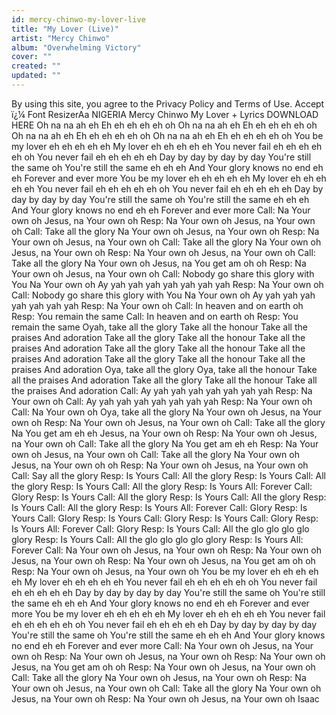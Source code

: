 ```yaml
---
id: mercy-chinwo-my-lover-live
title: "My Lover (Live)"
artist: "Mercy Chinwo"
album: "Overwhelming Victory"
cover: ""
created: ""
updated: ""
---
```


By using this site, you agree to the Privacy Policy and Terms of Use.
Accept
ï¿¼
Font ResizerAa
NIGERIA
Mercy Chinwo  My Lover + Lyrics
DOWNLOAD HERE
Oh na na ah eh
Eh eh eh eh eh oh
Oh na na ah eh
Eh eh eh eh eh oh
Oh na na ah eh
Eh eh eh eh eh oh
Oh na na ah eh
Eh eh eh eh eh oh
You be my lover eh eh eh eh eh
My lover eh eh eh eh eh
You never fail eh eh eh eh eh oh
You never fail eh eh eh eh eh
Day by day by day by day You're still the same oh
You're still the same eh eh eh
And Your glory knows no end eh eh
Forever and ever more
You be my lover eh eh eh eh eh
My lover eh eh eh eh eh
You never fail eh eh eh eh eh oh
You never fail eh eh eh eh eh
Day by day by day by day You're still the same oh
You're still the same eh eh eh
And Your glory knows no end eh eh
Forever and ever more
Call: Na Your own oh
Jesus, na Your own oh
Resp: Na Your own oh
Jesus, na Your own oh
Call: Take all the glory
Na Your own oh
Jesus, na Your own oh
Resp: Na Your own oh
Jesus, na Your own oh
Call: Take all the glory
Na Your own oh
Jesus, na Your own oh
Resp: Na Your own oh
Jesus, na Your own oh
Call: Take all the glory
Na Your own oh
Jesus, na You get am oh oh
Resp: Na Your own oh
Jesus, na Your own oh
Call: Nobody go share this glory with You
Na Your own oh
Ay yah yah yah yah yah yah yah
Resp: Na Your own oh
Call: Nobody go share this glory with You
Na Your own oh
Ay yah yah yah yah yah yah yah
Resp: Na Your own oh
Call: In heaven and on earth oh
Resp: You remain the same
Call: In heaven and on earth oh
Resp: You remain the same
Oyah, take all the glory
Take all the honour
Take all the praises
And adoration
Take all the glory
Take all the honour
Take all the praises
And adoration
Take all the glory
Take all the honour
Take all the praises
And adoration
Take all the glory
Take all the honour
Take all the praises
And adoration
Oya, take all the glory
Oya, take all the honour
Take all the praises
And adoration
Take all the glory
Take all the honour
Take all the praises
And adoration
Call: Ay yah yah yah yah yah yah yah
Resp: Na Your own oh
Call: Ay yah yah yah yah yah yah yah
Resp: Na Your own oh
Call: Na Your own oh
Oya, take all the glory
Na Your own oh
Jesus, na Your own oh
Resp: Na Your own oh
Jesus, na Your own oh
Call: Take all the glory
Na You get am eh eh
Jesus, na Your own oh
Resp: Na Your own oh
Jesus, na Your own oh
Call: Take all the glory
Na You get am eh eh
Resp: Na Your own oh
Jesus, na Your own oh
Call: Take all the glory
Na Your own oh
Jesus, na Your own oh oh
Resp: Na Your own oh
Jesus, na Your own oh
Call: Say all the glory
Resp: Is Yours
Call: All the glory
Resp: Is Yours
Call: All the glory
Resp: Is Yours
Call: All the glory
Resp: Is Yours
All: Forever
Call: Glory
Resp: Is Yours
Call: All the glory
Resp: Is Yours
Call: All the glory
Resp: Is Yours
Call: All the glory
Resp: Is Yours
All: Forever
Call: Glory
Resp: Is Yours
Call: Glory
Resp: Is Yours
Call: Glory
Resp: Is Yours
Call: Glory
Resp: Is Yours
All: Forever
Call: Glory
Resp: Is Yours
Call: All the glo glo glo glo glory
Resp: Is Yours
Call: All the glo glo glo glo glory
Resp: Is Yours
All: Forever
Call: Na Your own oh
Jesus, na Your own oh
Resp: Na Your own oh
Jesus, na Your own oh
Resp: Na Your own oh
Jesus, na You get am oh oh
Resp: Na Your own oh
Jesus, na Your own oh
You be my lover eh eh eh eh eh
My lover eh eh eh eh eh
You never fail eh eh eh eh eh oh
You never fail eh eh eh eh eh
Day by day by day by day You're still the same oh
You're still the same eh eh eh
And Your glory knows no end eh eh
Forever and ever more
You be my lover eh eh eh eh eh
My lover eh eh eh eh eh
You never fail eh eh eh eh eh oh
You never fail eh eh eh eh eh
Day by day by day by day You're still the same oh
You're still the same eh eh eh
And Your glory knows no end eh eh
Forever and ever more
Call: Na Your own oh
Jesus, na Your own oh
Resp: Na Your own oh
Jesus, na Your own oh
Resp: Na Your own oh
Jesus, na You get am oh oh
Resp: Na Your own oh
Jesus, na Your own oh
Call: Take all the glory
Na Your own oh
Jesus, na Your own oh
Resp: Na Your own oh
Jesus, na Your own oh
Call: Take all the glory
Na Your own oh
Jesus, na Your own oh
Resp: Na Your own oh
Jesus, na Your own oh
Isaac